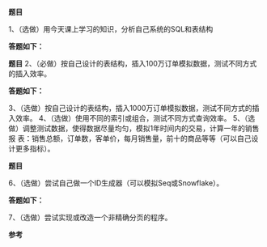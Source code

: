 **题目**

1、（选做）用今天课上学习的知识，分析自己系统的SQL和表结构

**答题如下：**

**题目**
2、（必做）按自己设计的表结构，插入100万订单模拟数据，测试不同方式的插入效率。

**答题如下：**

3、（选做）按自己设计的表结构，插入1000万订单模拟数据，测试不同方式的插入效率。
4、（选做）使用不同的索引或组合，测试不同方式查询效率。
5、（选做）调整测试数据，使得数据尽量均匀，模拟1年时间内的交易，计算一年的销售报
表：销售总额，订单数，客单价，每月销售量，前十的商品等等（可以自己设计更多指标）。

**题目**

6、（选做）尝试自己做一个ID生成器（可以模拟Seq或Snowflake）。

**答题如下：**

7、（选做）尝试实现或改造一个非精确分页的程序。



**参考**

